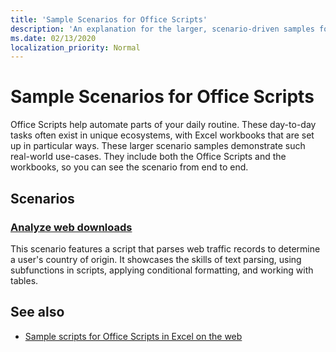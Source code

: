 ```yaml
---
title: 'Sample Scenarios for Office Scripts'
description: 'An explanation for the larger, scenario-driven samples for Office Scripts in Excel on the web.'
ms.date: 02/13/2020
localization_priority: Normal
---
```


# Sample Scenarios for Office Scripts

Office Scripts help automate parts of your daily routine. These day-to-day tasks often exist in unique ecosystems, with Excel workbooks that are set up in particular ways. These larger scenario samples demonstrate such real-world use-cases. They include both the Office Scripts and the workbooks, so you can see the scenario from end to end.

## Scenarios

### [Analyze web downloads](analyze-web-downloads.md)

This scenario features a script that parses web traffic records to determine a user's country of origin. It showcases the skills of text parsing, using subfunctions in scripts, applying conditional formatting, and working with tables.

## See also

- [Sample scripts for Office Scripts in Excel on the web](../excel-samples.md)
